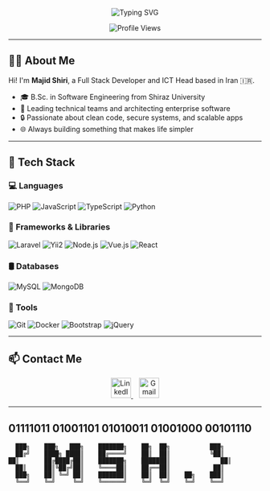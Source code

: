 <!-- PROFILE README for majid-shiri -->

<p align="center">
  <img src="https://readme-typing-svg.demolab.com?font=Fira+Code&size=22&pause=1000&color=4CAF50&center=true&vCenter=true&width=500&lines=Hi+There+%F0%9F%91%8B;I'm+Majid+Shiri;Full+Stack+Developer+%26+ICT+Manager;Welcome+to+My+GitHub+Profile!" alt="Typing SVG" />
</p>

<p align="center">
  <img src="https://komarev.com/ghpvc/?username=majid-shiri&label=Profile+Views&color=green&style=flat-square" alt="Profile Views" />
</p>

---

## 👨‍💻 About Me

Hi! I'm **Majid Shiri**, a Full Stack Developer and ICT Head based in Iran 🇮🇷.

- 🎓 B.Sc. in Software Engineering from Shiraz University
- 💼 Leading technical teams and architecting enterprise software
- 🔒 Passionate about clean code, secure systems, and scalable apps
- 🌐 Always building something that makes life simpler

---

## 🚀 Tech Stack

### 💻 Languages
![PHP](https://img.shields.io/badge/-PHP-777BB4?logo=php&logoColor=white&style=flat)
![JavaScript](https://img.shields.io/badge/-JavaScript-F7DF1E?logo=javascript&logoColor=black&style=flat)
![TypeScript](https://img.shields.io/badge/-TypeScript-3178C6?logo=typescript&logoColor=white&style=flat)
![Python](https://img.shields.io/badge/-Python-3776AB?logo=python&logoColor=white&style=flat)

### 🧰 Frameworks & Libraries
![Laravel](https://img.shields.io/badge/-Laravel-FF2D20?logo=laravel&logoColor=white&style=flat)
![Yii2](https://img.shields.io/badge/-Yii2-8DC63F?logo=yii&logoColor=white&style=flat)
![Node.js](https://img.shields.io/badge/-Node.js-339933?logo=node.js&logoColor=white&style=flat)
![Vue.js](https://img.shields.io/badge/-Vue.js-4FC08D?logo=vue.js&logoColor=white&style=flat)
![React](https://img.shields.io/badge/-React-61DAFB?logo=react&logoColor=black&style=flat)

### 🛢️ Databases
![MySQL](https://img.shields.io/badge/-MySQL-4479A1?logo=mysql&logoColor=white&style=flat)
![MongoDB](https://img.shields.io/badge/-MongoDB-47A248?logo=mongodb&logoColor=white&style=flat)

### 🔧 Tools
![Git](https://img.shields.io/badge/-Git-F05032?logo=git&logoColor=white&style=flat)
![Docker](https://img.shields.io/badge/-Docker-2496ED?logo=docker&logoColor=white&style=flat)
![Bootstrap](https://img.shields.io/badge/-Bootstrap-7952B3?logo=bootstrap&logoColor=white&style=flat)
![jQuery](https://img.shields.io/badge/-jQuery-0769AD?logo=jquery&logoColor=white&style=flat)

---

## 📫 Contact Me

<p align="center">
  <a href="https://ir.linkedin.com/in/majid-shiri-984998138" target="_blank">
    <img src="https://skillicons.dev/icons?i=linkedin" height="40" alt="LinkedIn" />
  </a>
  &nbsp;&nbsp;
  <a href="mailto:shiri.m.kjppc@gmail.com">
    <img src="https://skillicons.dev/icons?i=gmail" height="40" alt="Gmail" />
  </a>
</p>

---
01111011 01001101 01010011 01001000 00101110
---
```terminal
  ███╗    ███╗   ███╗    ███████╗    ██╗  ██╗           ███╗
  ██╔╝    ████╗ ████║    ██╔════╝    ██║  ██║           ╚██║
██║       ██╔████╔██║    ███████╗    ███████║              ██║
  ██║     ██║╚██╔╝██║    ╚════██║    ██╔══██║            ██║
  ███╗    ██║ ╚═╝ ██║    ███████║    ██║  ██║    ██╗    ███║
  ╚══╝    ╚═╝     ╚═╝    ╚══════╝    ╚═╝  ╚═╝    ╚═╝    ╚══╝
